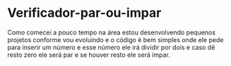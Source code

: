 # Verificador-par-ou-impar
Como comecei a pouco tempo na área estou desenvolvendo pequenos projetos conforme vou evoluindo e o código é bem simples onde ele pede para inserir um número e esse número ele irá dividir por dois e caso dê resto zero ele será par e se houver resto ele será impar.
